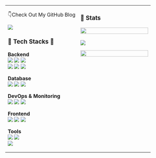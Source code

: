 <table>
  <tr>
    <td valign="top" width="50%">
<p>👇Check Out My GitHub Blog</p>
<!-- 블로그 배지 -->
<a href="https://hsh-11.github.io">
  <img src="https://img.shields.io/badge/Blog-GitHub.io-blue?logo=github" />
</a>

<h3 align="left">🔨 Tech Stacks 🔨</h3>

<!-- Backend -->
<strong>Backend</strong><br>
<img src="https://img.shields.io/badge/Java-007396?style=for-the-badge&logo=Java&logoColor=white">
<img src="https://img.shields.io/badge/python-%233776AB.svg?&style=for-the-badge&logo=python&logoColor=white">
<img src="https://img.shields.io/badge/springboot-6DB33F?style=for-the-badge&logo=springboot&logoColor=white"><br>
<img src="https://img.shields.io/badge/flask-%23000000.svg?&style=for-the-badge&logo=flask&logoColor=white">
<img src="https://img.shields.io/badge/node.js-%23339933.svg?&style=for-the-badge&logo=node.js&logoColor=white">
<img src="https://img.shields.io/badge/c%2B%2B-%2300599C.svg?&style=for-the-badge&logo=c%2B%2B&logoColor=white"><br>

<!-- Database -->
<strong>Database</strong><br>
<img src="https://img.shields.io/badge/oracle-F80000?style=for-the-badge&logo=oracle&logoColor=white"> 
<img src="https://img.shields.io/badge/mysql-4479A1?style=for-the-badge&logo=mysql&logoColor=white">
<img src="https://img.shields.io/badge/mongodb-47A248?style=for-the-badge&logo=mongodb&logoColor=white"><br>

<!-- DevOps & Monitoring -->
<strong>DevOps & Monitoring</strong><br>
<img src="https://img.shields.io/badge/docker-2496ED?style=for-the-badge&logo=docker&logoColor=white">
<img src="https://img.shields.io/badge/elasticsearch-005571?style=for-the-badge&logo=elasticsearch&logoColor=white">
<img src="https://img.shields.io/badge/kibana-005571?style=for-the-badge&logo=kibana&logoColor=white"><br>

<!-- Frontend -->
<strong>Frontend</strong><br>
<img src="https://img.shields.io/badge/html5-%23E34F26.svg?&style=for-the-badge&logo=html5&logoColor=white"> 
<img src="https://img.shields.io/badge/css3-%231572B6.svg?&style=for-the-badge&logo=css3&logoColor=white">
<img src="https://img.shields.io/badge/javascript-%23F7DF1E.svg?&style=for-the-badge&logo=javascript&logoColor=black"><br>

<!-- Tools -->
<strong>Tools</strong><br>
<img src="https://img.shields.io/badge/eclipse%20ide-%232C2255.svg?&style=for-the-badge&logo=eclipse%20ide&logoColor=white">
<img src="https://img.shields.io/badge/pycharm-%23000000.svg?&style=for-the-badge&logo=pycharm&logoColor=white"><br>
<img src="https://img.shields.io/badge/visual%20studio%20code-%23007ACC.svg?&style=for-the-badge&logo=visual%20studio%20code&logoColor=white">
</td>

<td valign="top" width="50%">

<h3>🏅 Stats</h3>

<!-- 백준 badge -->
<img src="http://mazassumnida.wtf/api/v2/generate_badge?boj=hsh11" width="100%"><br><br>
<img src="http://mazandi.herokuapp.com/api?handle=hsh11&theme=cold"/>
<!-- GitHub 언어 통계 -->
<img src="https://github-readme-stats.vercel.app/api/top-langs/?username=HSH-11&layout=donut&bg_color=00000000&title_color=000000&text_color=000000&cache_seconds=1800" width="100%">

</td>
  </tr>
</table>
